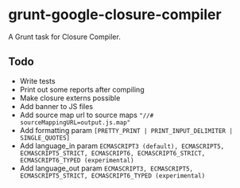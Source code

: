 # grunt-google-closure-compiler

A Grunt task for Closure Compiler.

## Todo
- Write tests
- Print out some reports after compiling
- Make closure externs possible
- Add banner to JS files
- Add source map url to source maps `"//# sourceMappingURL=output.js.map"`
- Add formatting param `[PRETTY_PRINT | PRINT_INPUT_DELIMITER | SINGLE_QUOTES]`
- Add language_in param `ECMASCRIPT3 (default), ECMASCRIPT5, ECMASCRIPT5_STRICT, ECMASCRIPT6, ECMASCRIPT6_STRICT, ECMASCRIPT6_TYPED (experimental)`
- Add language_out param `ECMASCRIPT3, ECMASCRIPT5, ECMASCRIPT5_STRICT, ECMASCRIPT6_TYPED (experimental)`
